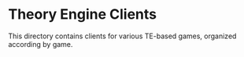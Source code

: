 # Theory Engine Clients

This directory contains clients for various TE-based games, organized
according by game.
